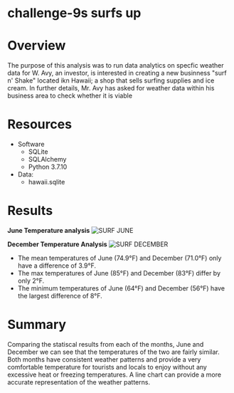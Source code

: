 # challenge-9s surfs up

# Overview
The purpose of this analysis was to run data analytics on specfic weather data for W. Avy, an investor, is interested in creating a new businness "surf n' Shake" located ikn Hawaii; a shop that sells surfing supplies and ice cream. In further details, Mr. Avy has asked for weather data within his business area to check whether it is viable

# Resources
* Software
  * SQLite
  * SQLAlchemy
  * Python 3.7.10
* Data:
  * hawaii.sqlite

# Results

**June Temperature analysis**
![SURF JUNE](https://user-images.githubusercontent.com/82550431/134830241-eb9c2c9d-c799-415d-b1a3-512583716c25.PNG)

**December Temperature Analysis**
![SURF DECEMBER](https://user-images.githubusercontent.com/82550431/134830258-f9c8d3a5-4c00-482f-a874-0e799ba1e879.PNG)

* The mean temperatures of June (74.9°F) and December (71.0°F) only have a difference of 3.9°F.
* The max temperatures of June (85°F) and December (83°F) differ by only 2°F.
* The minimum temperatures of June (64°F) and December (56°F) have the largest difference of 8°F.

# Summary
Comparing the statiscal results from each of the months, June and December we can see that the temperatures of the two are fairly similar. Both months have consistent weather patterns and provide a very comfortable temperature for tourists and locals to enjoy without any excessive heat or freezing temperatures. A line chart can provide a more accurate representation of the weather patterns.
